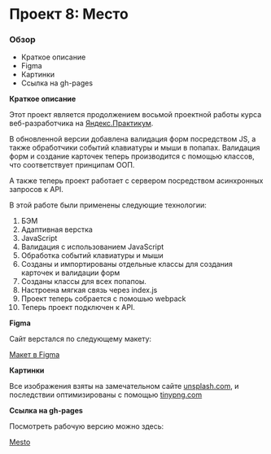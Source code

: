 # Проект 8: Место

### Обзор

* Краткое описание
* Figma
* Картинки
* Ссылка на gh-pages

**Краткое описание**

Этот проект является продолжением восьмой проектной работы курса веб-разработчика на [Яндекс.Практикум](https://praktikum.yandex.ru/).

В обновленной версии добавлена валидация форм посредством JS, а также обработчики событий клавиатуры и мыши в попапах. Валидация форм и создание карточек теперь производится с помощью классов, что соответствует принципам ООП.

А также теперь проект работает с сервером посредством асинхронных запросов к API.

В этой работе были применены следующие технологии:

1. БЭМ
2. Адаптивная верстка
3. JavaScript
4. Валидация с использованием JavaScript
5. Обработка событий клавиатуры и мыши
6. Созданы и импортированы отдельные классы для создания карточек и валидации форм
7. Созданы классы для всех попапоы.
8. Настроена мягкая связь через index.js
9. Проект теперь собрается с помошью webpack
10. Теперь проект подключен к API.


**Figma**

Сайт верстался по следующему макету:

[Макет в Figma](https://www.figma.com/file/XNaGNEZD5NEjeyJzAT4gMb/JavaScript.-Sprint-6)

**Картинки**

Все изображения взяты на замечательном сайте [unsplash.com](https://unsplash.com/), и последствии оптимизированы с помощью [tinypng.com](https://tinypng.com/)


**Ссылка на gh-pages**

Посмотреть рабочую версию можно здесь:

[Mesto](https://simplykot.github.io/mesto/)
